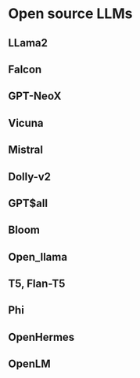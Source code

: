 # Open source LLMs

## LLama2

## Falcon

## GPT-NeoX 

## Vicuna

## Mistral

## Dolly-v2

## GPT$all

## Bloom

## Open_llama

## T5, Flan-T5

## Phi

## OpenHermes

## OpenLM
